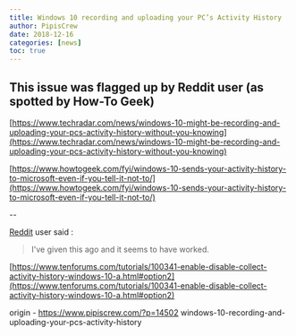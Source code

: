 ```yaml
---
title: Windows 10 recording and uploading your PC’s Activity History
author: PipisCrew
date: 2018-12-16
categories: [news]
toc: true
---
```


## This issue was flagged up by Reddit user (as spotted by How-To Geek)

[https://www.techradar.com/news/windows-10-might-be-recording-and-uploading-your-pcs-activity-history-without-you-knowing](https://www.techradar.com/news/windows-10-might-be-recording-and-uploading-your-pcs-activity-history-without-you-knowing)

[https://www.howtogeek.com/fyi/windows-10-sends-your-activity-history-to-microsoft-even-if-you-tell-it-not-to/](https://www.howtogeek.com/fyi/windows-10-sends-your-activity-history-to-microsoft-even-if-you-tell-it-not-to/)

--

[Reddit](https://www.reddit.com/r/Windows10/comments/a4lpg0/windows_10_still_collecting_activity_history/) user said :

> I've given this ago and it seems to have worked.

[https://www.tenforums.com/tutorials/100341-enable-disable-collect-activity-history-windows-10-a.html#option2](https://www.tenforums.com/tutorials/100341-enable-disable-collect-activity-history-windows-10-a.html#option2)

origin - https://www.pipiscrew.com/?p=14502 windows-10-recording-and-uploading-your-pcs-activity-history